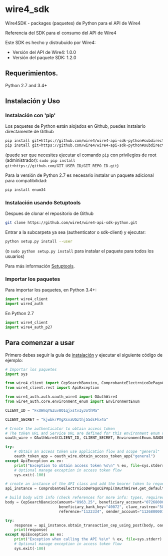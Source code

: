 # wire4_sdk

Wire4SDK - packages (paquetes) de Python para el API de Wire4

Referencia del SDK para el consumo del API de Wire4

Este SDK es hecho y distrubuido por Wire4:

- Versión del API de Wire4: 1.0.0
- Versión del paquete SDK: 1.2.0

## Requerimientos.

Python 2.7 and 3.4+

## <a name="installation"></a>Instalación y Uso
### Instalación con 'pip'

Los paquetes de Python están alojados en Github, puedes instalarlo directamente de Github

```sh
pip install git+https://github.com/wire4/wire4-api-sdk-python#subdirectory=sdk-client
pip install git+https://github.com/wire4/wire4-api-sdk-python#subdirectory=authenticator
```
(puede ser que necesites ejecutar el comando `pip` con privilegios de root (administrador): `sudo pip install git+https://github.com/GIT_USER_ID/GIT_REPO_ID.git`)

Para la versión de Python 2.7 es necesario instalar un paquete adicional para compatibilidad: 

```sh
pip install enum34
```

### Instalación usando Setuptools

Despues de clonar el repositorio de Github

```sh
git clone https://github.com/wire4/wire4-api-sdk-python.git
```

Entrar a la subcarpeta ya sea (authenticator o sdk-client) y ejecutar:

```sh
python setup.py install --user
```
(o `sudo python setup.py install` para instalar el paquete para todos los usuarios)

Para más información [Setuptools](http://pypi.python.org/pypi/setuptools).

### Importar los paquetes

Para importar los paquetes, en Python 3.4+:
```python
import wire4_client
import wire4_auth 
```

En Python 2.7

```python
import wire4_client
import wire4_auth_p27 
```


## Para comenzar a usar

Primero debes seguir la guía de [instalación](#installation) y ejecutar el siguiente código de ejemplo:
```python
# Importar los paquetes
import sys

from wire4_client import CepSearchBanxico, ComprobanteElectrnicoDePagoCEPApi, CepResponse
from wire4_client.rest import ApiException

from wire4_auth.auth.oauth_wire4 import OAuthWire4
from wire4_auth.core.environment_enum import EnvironmentEnum

CLIENT_ID = "FxUWmqYGZuv8O1qjxstvIyJothMa"

CLIENT_SECRET = "kjwbkrPVgXsnaUGzthj55dsFhx4a"

# Create the authenticator to obtain access token
# The token URL and Service URL are defined for this environment enum value.
oauth_wire = OAuthWire4(CLIENT_ID, CLIENT_SECRET, EnvironmentEnum.SANDBOX)

try:
    # Obtain an access token use application flow and scope "general"
    oauth_token_app = oauth_wire.obtain_access_token_app("general")
except ApiException as ex:
    print("Exception to obtain access token %s\n" % ex, file=sys.stderr)
    # Optional manage exception in access token flow
    sys.exit(-100)

# create an instance of the API class and add the bearer token to request
api_instance = ComprobanteElectrnicoDePagoCEPApi(OAuthWire4.get_default_api_client(oauth_wire))

# build body with info (check references for more info: types, required fields, etc.)
body = CepSearchBanxico(amount="8963.25", beneficiary_account="072680004657656853",
                        beneficiary_bank_key="40072", clave_rastreo="58735618", operation_date="05-12-2018",
                        reference="1122334", sender_account="112680000156896531", sender_bank_key="40112")

try:
    response = api_instance.obtain_transaction_cep_using_post(body, oauth_token_app)
    print(response)
except ApiException as ex:
    print("Exception when calling the API %s\n" % ex, file=sys.stderr)
    # Optional manage exception in access token flow
    sys.exit(-100)
```


